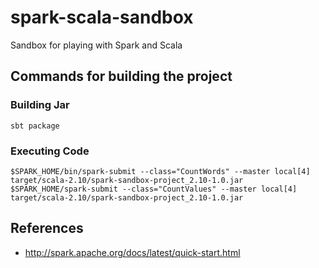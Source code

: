 # spark-scala-sandbox
Sandbox for playing with Spark and Scala 

## Commands for building the project

### Building Jar

    sbt package

### Executing Code    
    $SPARK_HOME/bin/spark-submit --class="CountWords" --master local[4] target/scala-2.10/spark-sandbox-project_2.10-1.0.jar
    $SPARK_HOME/spark-submit --class="CountValues" --master local[4] target/scala-2.10/spark-sandbox-project_2.10-1.0.jar
 
## References
- http://spark.apache.org/docs/latest/quick-start.html
